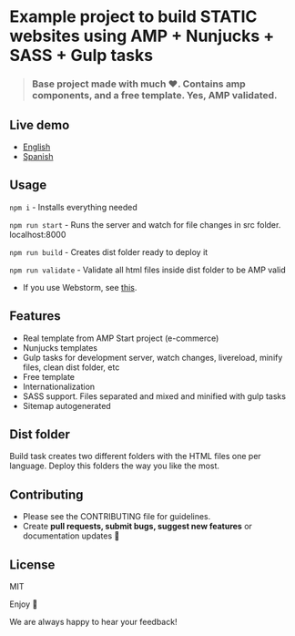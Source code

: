 # Example project to build STATIC websites using AMP + Nunjucks + SASS + Gulp tasks

> ### Base project made with much  :heart:. Contains amp components, and a free template. Yes, AMP validated.

## Live demo

* [English](https://ampjucks.com/)
* [Spanish](https://ampjucks.com/es)

## Usage

`npm i` - Installs everything needed

`npm run start` - Runs the server and watch for file changes in src folder. localhost:8000

`npm run build` - Creates dist folder ready to deploy it

`npm run validate` - Validate all html files inside dist folder to be AMP valid

* If you use Webstorm, see [this](https://github.com/mozilla/nunjucks/issues/472).

## Features

* Real template from AMP Start project (e-commerce)
* Nunjucks templates
* Gulp tasks for development server, watch changes, livereload, minify files, clean dist folder, etc
* Free template
* Internationalization
* SASS support. Files separated and mixed and minified with gulp tasks
* Sitemap autogenerated

## Dist folder

Build task creates two different folders with the HTML files one per language. Deploy this folders the way you like the most.

## Contributing

- Please see the CONTRIBUTING file for guidelines.
- Create **pull requests, submit bugs, suggest new features** or documentation updates :wrench:

## License

MIT

Enjoy :metal:

We are always happy to hear your feedback!
